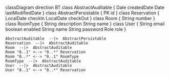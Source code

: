 classDiagram
    direction BT
    class AbstractAuditable {
        Date  createdDate
        Date  lastModifiedDate
    }
    class AbstractPersistable {
        PK  id
    }
    class Reservation {
        LocalDate  checkIn
        LocalDate  checkOut
    }
    class Room {
        String  number
    }
    class RoomType {
        String  description
        String  name
    }
    class User {
        String  email
        boolean  enabled
        String  name
        String  password
        Role  role
    }
    
    AbstractAuditable  --|>  AbstractPersistable 
    Reservation  --|>  AbstractAuditable 
    Room  --|>  AbstractAuditable 
    Room "0..1" <--> "0..*" Reservation 
    Room "0..*" <--> "0..1" RoomType 
    RoomType  --|>  AbstractAuditable 
    User  --|>  AbstractAuditable 
    User "0..1" <--> "0..*" Reservation 
